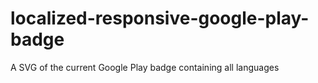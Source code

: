 # localized-responsive-google-play-badge
A SVG of the current Google Play badge containing all languages
